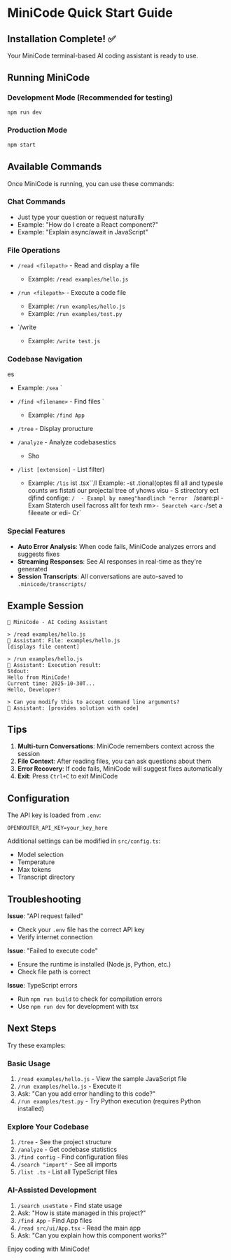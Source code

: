 # MiniCode Quick Start Guide

## Installation Complete! ✅

Your MiniCode terminal-based AI coding assistant is ready to use.

## Running MiniCode

### Development Mode (Recommended for testing)
```bash
npm run dev
```

### Production Mode
```bash
npm start
```

## Available Commands

Once MiniCode is running, you can use these commands:

### Chat Commands
- Just type your question or request naturally
- Example: "How do I create a React component?"
- Example: "Explain async/await in JavaScript"

### File Operations
- `/read <filepath>` - Read and display a file
  - Example: `/read examples/hello.js`
  
- `/run <filepath>` - Execute a code file
  - Example: `/run examples/hello.js`
  - Example: `/run examples/test.py`

- `/write <filepath>
  - Example: `/write test.js`

### Codebase Navigation
es
  - Example: `/sea`
`

- `/find <filename>` - Find files
`
  - Example: `/find App`

- `/tree` - Display proructure


- `/analyze` - Analyze codebasestics
  - Sho

- `/list [extension]` - List filter)
  - Example: `/lis`
ist .tsx``/l Example:   -st .tional(optes fil all and typesle counts ws fistati our projectal tree of yhows visu - S stirectory ect djfind confige: `/  - Exampl by nameg"handlinch "error  `/seare:pl - Exam Staterch useil facross allt for texh rm>` - Searcteh <arc- `/set a fileeate or edi- Cr` 

### Special Features
- **Auto Error Analysis**: When code fails, MiniCode analyzes errors and suggests fixes
- **Streaming Responses**: See AI responses in real-time as they're generated
- **Session Transcripts**: All conversations are auto-saved to `.minicode/transcripts/`

## Example Session

```
🚀 MiniCode - AI Coding Assistant

> /read examples/hello.js
🤖 Assistant: File: examples/hello.js
[displays file content]

> /run examples/hello.js
🤖 Assistant: Execution result:
Stdout:
Hello from MiniCode!
Current time: 2025-10-30T...
Hello, Developer!

> Can you modify this to accept command line arguments?
🤖 Assistant: [provides solution with code]
```

## Tips

1. **Multi-turn Conversations**: MiniCode remembers context across the session
2. **File Context**: After reading files, you can ask questions about them
3. **Error Recovery**: If code fails, MiniCode will suggest fixes automatically
4. **Exit**: Press `Ctrl+C` to exit MiniCode

## Configuration

The API key is loaded from `.env`:
```
OPENROUTER_API_KEY=your_key_here
```

Additional settings can be modified in `src/config.ts`:
- Model selection
- Temperature
- Max tokens
- Transcript directory

## Troubleshooting

**Issue**: "API request failed"
- Check your `.env` file has the correct API key
- Verify internet connection

**Issue**: "Failed to execute code"
- Ensure the runtime is installed (Node.js, Python, etc.)
- Check file path is correct

**Issue**: TypeScript errors
- Run `npm run build` to check for compilation errors
- Use `npm run dev` for development with tsx

## Next Steps

Try these examples:

### Basic Usage
1. `/read examples/hello.js` - View the sample JavaScript file
2. `/run examples/hello.js` - Execute it
3. Ask: "Can you add error handling to this code?"
4. `/run examples/test.py` - Try Python execution (requires Python installed)

### Explore Your Codebase
1. `/tree` - See the project structure
2. `/analyze` - Get codebase statistics
3. `/find config` - Find configuration files
4. `/search "import"` - See all imports
5. `/list .ts` - List all TypeScript files

### AI-Assisted Development
1. `/search useState` - Find state usage
2. Ask: "How is state managed in this project?"
3. `/find App` - Find App files
4. `/read src/ui/App.tsx` - Read the main app
5. Ask: "Can you explain how this component works?"

Enjoy coding with MiniCode!
